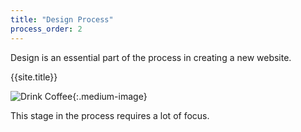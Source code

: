 ```yaml
---
title: "Design Process"
process_order: 2
---
```

Design is an essential part of the process in creating a new website.

{{site.title}}

![Drink Coffee]({{site.baseurl}}/assets/img/photo78.jpg){:.medium-image}

This stage in the process requires a lot of focus.